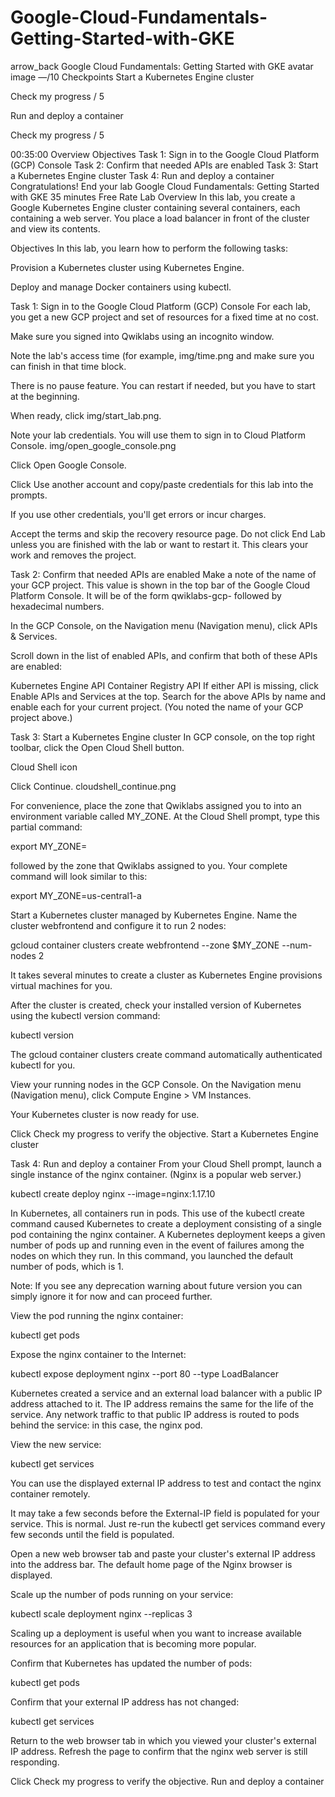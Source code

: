 # Google-Cloud-Fundamentals-Getting-Started-with-GKE
arrow_back
Google Cloud Fundamentals: Getting Started with GKE
avatar image
—/10
Checkpoints
Start a Kubernetes Engine cluster

Check my progress
/ 5

Run and deploy a container

Check my progress
/ 5

00:35:00
Overview
Objectives
Task 1: Sign in to the Google Cloud Platform (GCP) Console
Task 2: Confirm that needed APIs are enabled
Task 3: Start a Kubernetes Engine cluster
Task 4: Run and deploy a container
Congratulations!
End your lab
Google Cloud Fundamentals: Getting Started with GKE
35 minutes
Free
Rate Lab
Overview
In this lab, you create a Google Kubernetes Engine cluster containing several containers, each containing a web server. You place a load balancer in front of the cluster and view its contents.

Objectives
In this lab, you learn how to perform the following tasks:

Provision a Kubernetes cluster using Kubernetes Engine.

Deploy and manage Docker containers using kubectl.

Task 1: Sign in to the Google Cloud Platform (GCP) Console
For each lab, you get a new GCP project and set of resources for a fixed time at no cost.

Make sure you signed into Qwiklabs using an incognito window.

Note the lab's access time (for example, img/time.png and make sure you can finish in that time block.

There is no pause feature. You can restart if needed, but you have to start at the beginning.

When ready, click img/start_lab.png.

Note your lab credentials. You will use them to sign in to Cloud Platform Console. img/open_google_console.png

Click Open Google Console.

Click Use another account and copy/paste credentials for this lab into the prompts.

If you use other credentials, you'll get errors or incur charges.

Accept the terms and skip the recovery resource page.
Do not click End Lab unless you are finished with the lab or want to restart it. This clears your work and removes the project.

Task 2: Confirm that needed APIs are enabled
Make a note of the name of your GCP project. This value is shown in the top bar of the Google Cloud Platform Console. It will be of the form qwiklabs-gcp- followed by hexadecimal numbers.

In the GCP Console, on the Navigation menu (Navigation menu), click APIs & Services.

Scroll down in the list of enabled APIs, and confirm that both of these APIs are enabled:

Kubernetes Engine API
Container Registry API
If either API is missing, click Enable APIs and Services at the top. Search for the above APIs by name and enable each for your current project. (You noted the name of your GCP project above.)

Task 3: Start a Kubernetes Engine cluster
In GCP console, on the top right toolbar, click the Open Cloud Shell button.

Cloud Shell icon

Click Continue. cloudshell_continue.png

For convenience, place the zone that Qwiklabs assigned you to into an environment variable called MY_ZONE. At the Cloud Shell prompt, type this partial command:

export MY_ZONE=

followed by the zone that Qwiklabs assigned to you. Your complete command will look similar to this:

export MY_ZONE=us-central1-a

Start a Kubernetes cluster managed by Kubernetes Engine. Name the cluster webfrontend and configure it to run 2 nodes:

gcloud container clusters create webfrontend --zone $MY_ZONE --num-nodes 2

It takes several minutes to create a cluster as Kubernetes Engine provisions virtual machines for you.

After the cluster is created, check your installed version of Kubernetes using the kubectl version command:

kubectl version

The gcloud container clusters create command automatically authenticated kubectl for you.

View your running nodes in the GCP Console. On the Navigation menu (Navigation menu), click Compute Engine > VM Instances.

Your Kubernetes cluster is now ready for use.

Click Check my progress to verify the objective.
Start a Kubernetes Engine cluster

Task 4: Run and deploy a container
From your Cloud Shell prompt, launch a single instance of the nginx container. (Nginx is a popular web server.)

kubectl create deploy nginx --image=nginx:1.17.10

In Kubernetes, all containers run in pods. This use of the kubectl create command caused Kubernetes to create a deployment consisting of a single pod containing the nginx container. A Kubernetes deployment keeps a given number of pods up and running even in the event of failures among the nodes on which they run. In this command, you launched the default number of pods, which is 1.

Note: If you see any deprecation warning about future version you can simply ignore it for now and can proceed further.

View the pod running the nginx container:

kubectl get pods

Expose the nginx container to the Internet:

kubectl expose deployment nginx --port 80 --type LoadBalancer

Kubernetes created a service and an external load balancer with a public IP address attached to it. The IP address remains the same for the life of the service. Any network traffic to that public IP address is routed to pods behind the service: in this case, the nginx pod.

View the new service:

kubectl get services

You can use the displayed external IP address to test and contact the nginx container remotely.

It may take a few seconds before the External-IP field is populated for your service. This is normal. Just re-run the kubectl get services command every few seconds until the field is populated.

Open a new web browser tab and paste your cluster's external IP address into the address bar. The default home page of the Nginx browser is displayed.

Scale up the number of pods running on your service:

kubectl scale deployment nginx --replicas 3

Scaling up a deployment is useful when you want to increase available resources for an application that is becoming more popular.

Confirm that Kubernetes has updated the number of pods:

kubectl get pods

Confirm that your external IP address has not changed:

kubectl get services

Return to the web browser tab in which you viewed your cluster's external IP address. Refresh the page to confirm that the nginx web server is still responding.

Click Check my progress to verify the objective.
Run and deploy a container

